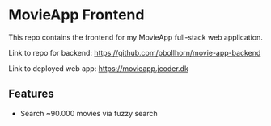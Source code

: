 # MovieApp Frontend

This repo contains the frontend for my MovieApp full-stack web application.

Link to repo for backend: https://github.com/pbollhorn/movie-app-backend

Link to deployed web app: https://movieapp.jcoder.dk

## Features

- Search ~90.000 movies via fuzzy search
